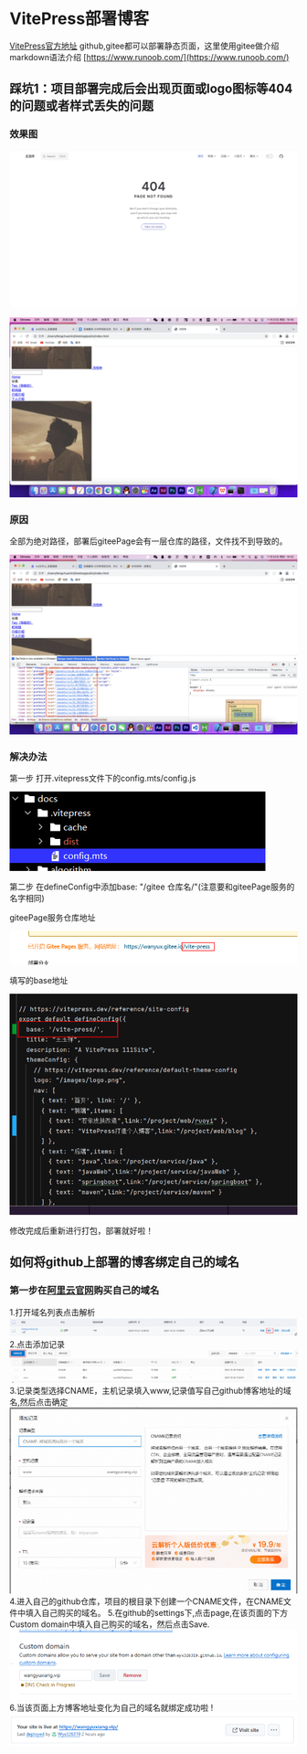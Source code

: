 # VitePress部署博客
[VitePress官方地址](https://vitepress.dev/zh/reference/site-config)
 github,gitee都可以部署静态页面，这里使用gitee做介绍  
 markdown语法介绍 [https://www.runoob.com/](https://www.runoob.com/)

## 踩坑1：项目部署完成后会出现页面或logo图标等404的问题或者样式丢失的问题
### 效果图
![img](/images/vitePress.png)

![img](/images/1.png)

### 原因
全部为绝对路径，部署后giteePage会有一层仓库的路径，文件找不到导致的。

![img](/images/7.png)

### 解决办法

第一步 打开.vitepress文件下的config.mts/config.js

![img](/images/2.png)

第二步 在defineConfig中添加base: "/gitee 仓库名/"(注意要和giteePage服务的名字相同)

giteePage服务仓库地址

![img](/images/5.png)

填写的base地址

![img](/images/4.png)

修改完成后重新进行打包，部署就好啦！


## 如何将github上部署的博客绑定自己的域名

### 第一步在[阿里云官网](https://www.aliyun.com/)购买自己的域名
1.打开域名列表点击解析  
![img](/images/vitepress/aliyun.png)
2.点击添加记录
![img](/images/vitepress/aliyun1.png)
3.记录类型选择CNAME，主机记录填入www,记录值写自己github博客地址的域名,然后点击确定
![img](/images/vitepress/aliyun2.png)
4.进入自己的github仓库，项目的根目录下创建一个CNAME文件，在CNAME文件中填入自己购买的域名。
5.在github的settings下,点击page,在该页面的下方Custom domain中填入自己购买的域名，然后点击Save.
![img](/images/vitepress/aliyun3.png)
6.当该页面上方博客地址变化为自己的域名就绑定成功啦 !
![img](/images/vitepress/aliyun4.png)

